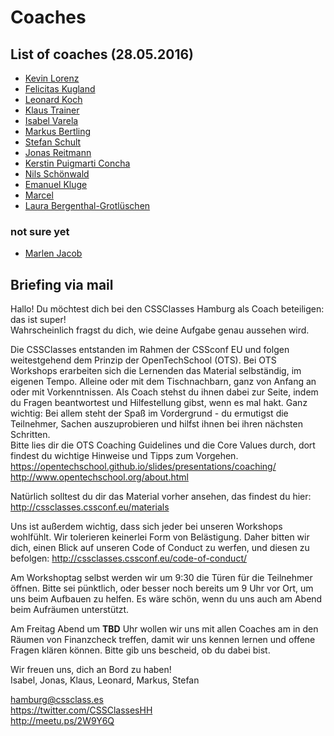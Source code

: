 # Coaches

## List of coaches (28.05.2016)

* [Kevin Lorenz](https://github.com/verpixelt)
* [Felicitas Kugland](https://github.com/kotzendekrabbe)
* [Leonard Koch](https://github.com/LeonardKoch)
* [Klaus Trainer](https://github.com/KlausTrainer)
* [Isabel Varela](https://github.com/fallera)
* [Markus Bertling](https://github.com/HerrBertling)
* [Stefan Schult](https://github.com/Schubidu)
* [Jonas Reitmann](https://github.com/jonicious)
* [Kerstin Puigmarti Concha](http://www.meetup.com/opentechschool-hamburg/members/39183352/)
* [Nils Schönwald](http://www.meetup.com/de-DE/opentechschool-hamburg/members/163429662/)
* [Emanuel Kluge](https://github.com/herschel666)
* [Marcel](http://www.meetup.com/de-DE/opentechschool-hamburg/members/202529655/)
* [Laura Bergenthal-Grotlüschen](http://www.meetup.com/de-DE/opentechschool-hamburg/members/202711065/)

### not sure yet
* [Marlen Jacob](http://www.meetup.com/de-DE/opentechschool-hamburg/members/64503762/)

## Briefing via mail

Hallo!
Du möchtest dich bei den CSSClasses Hamburg als Coach beteiligen: das ist super!  
Wahrscheinlich fragst du dich, wie deine Aufgabe genau aussehen wird.

Die CSSClasses entstanden im Rahmen der CSSconf EU und folgen weitestgehend dem Prinzip der OpenTechSchool (OTS). Bei OTS Workshops erarbeiten sich die Lernenden das Material selbständig, im eigenen Tempo. Alleine oder mit dem Tischnachbarn, ganz von Anfang an oder mit Vorkenntnissen. Als Coach stehst du ihnen dabei zur Seite, indem du Fragen beantwortest und Hilfestellung gibst, wenn es mal hakt. Ganz wichtig: Bei allem steht der Spaß im Vordergrund - du ermutigst die Teilnehmer, Sachen auszuprobieren und hilfst ihnen bei ihren nächsten Schritten.  
Bitte lies dir die OTS Coaching Guidelines und die Core Values durch, dort findest du wichtige Hinweise und Tipps zum Vorgehen.  
https://opentechschool.github.io/slides/presentations/coaching/
http://www.opentechschool.org/about.html

Natürlich solltest du dir das Material vorher ansehen, das findest du hier: http://cssclasses.cssconf.eu/materials

Uns ist außerdem wichtig, dass sich jeder bei unseren Workshops wohlfühlt. Wir tolerieren keinerlei Form von Belästigung. Daher bitten wir dich, einen Blick auf unseren Code of Conduct zu werfen, und diesen zu befolgen: 
http://cssclasses.cssconf.eu/code-of-conduct/

Am Workshoptag selbst werden wir um 9:30 die Türen für die Teilnehmer öffnen. Bitte sei pünktlich, oder besser noch bereits um 9 Uhr vor Ort, um uns beim Aufbauen zu helfen. Es wäre schön, wenn du uns auch am Abend beim Aufräumen unterstützt.

Am Freitag Abend um **TBD** Uhr wollen wir uns mit allen Coaches am in den Räumen von Finanzcheck treffen, damit wir uns kennen lernen und offene Fragen klären können. Bitte gib uns bescheid, ob du dabei bist.

Wir freuen uns, dich an Bord zu haben!  
Isabel, Jonas, Klaus, Leonard, Markus, Stefan

hamburg@cssclass.es  
https://twitter.com/CSSClassesHH  
http://meetu.ps/2W9Y6Q
